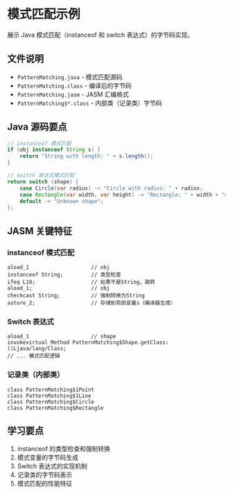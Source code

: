 # 模式匹配示例

展示 Java 模式匹配（instanceof 和 switch 表达式）的字节码实现。

## 文件说明

- `PatternMatching.java` - 模式匹配源码
- `PatternMatching.class` - 编译后的字节码
- `PatternMatching.jasm` - JASM 汇编格式
- `PatternMatching$*.class` - 内部类（记录类）字节码

## Java 源码要点

```java
// instanceof 模式匹配
if (obj instanceof String s) {
    return "String with length: " + s.length();
}

// switch 表达式模式匹配
return switch (shape) {
    case Circle(var radius) -> "Circle with radius: " + radius;
    case Rectangle(var width, var height) -> "Rectangle: " + width + "x" + height;
    default -> "Unknown shape";
};
```

## JASM 关键特征

### instanceof 模式匹配

```jasm
aload_1                    // obj
instanceof String;         // 类型检查
ifeq L19;                  // 如果不是String，跳转
aload_1;                   // obj
checkcast String;          // 强制转换为String
astore_2;                  // 存储到局部变量s（编译器生成）
```

### Switch 表达式

```jasm
aload_1                    // shape
invokevirtual Method PatternMatching$Shape.getClass:()Ljava/lang/Class;
// ... 模式匹配逻辑
```

### 记录类（内部类）

```jasm
class PatternMatching$1Point
class PatternMatching$1Line
class PatternMatching$Circle
class PatternMatching$Rectangle
```

## 学习要点

1. instanceof 的类型检查和强制转换
2. 模式变量的字节码生成
3. Switch 表达式的实现机制
4. 记录类的字节码表示
5. 模式匹配的性能特征